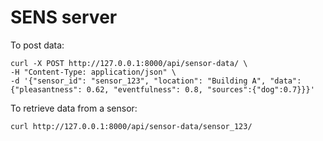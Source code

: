 # SENS server


To post data:

```
curl -X POST http://127.0.0.1:8000/api/sensor-data/ \
-H "Content-Type: application/json" \
-d '{"sensor_id": "sensor_123", "location": "Building A", "data": {"pleasantness": 0.62, "eventfulness": 0.8, "sources":{"dog":0.7}}}'
```

To retrieve data from a sensor:

```
curl http://127.0.0.1:8000/api/sensor-data/sensor_123/
```